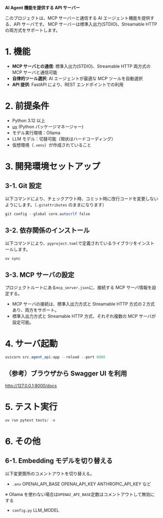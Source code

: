 **AI Agent 機能を提供する API サーバー**

このプロジェクトは、MCP サーバーと通信する AI エージェント機能を提供する、API サーバです。
MCP サーバーは標準入出力(STDIO)、Streamable HTTP の両方式をサポートします。

# 1. 機能

- **MCP サーバとの通信**: 標準入出力(STDIO)、Streamable HTTP 両方式の MCP サーバと通信可能
- **自律的ツール選択**: AI エージェントが最適な MCP ツールを自動選択
- **API 提供**: FastAPI により、REST エンドポイントでの利用

# 2. 前提条件

- Python 3.12 以上
- [uv](https://docs.astral.sh/uv/) (Python パッケージマネージャー)
- モデル実行環境：Ollama
- LLM モデル：切替可能（現状はハードコーディング）
- 仮想環境（`.venv`）が作成されていること

# 3. 開発環境セットアップ

## 3-1. Git 設定

以下コマンドにより、チェックアウト時、コミット時に改行コードを変更しないようにします。（`.gitattributes` のままになります）

```powershell
git config --global core.autocrlf false
```

## 3-2. 依存関係のインストール

以下コマンドにより、`pyproject.toml`で定義されているライブラリをインストールします。

```powershell
uv sync
```

## 3-3. MCP サーバの設定

プロジェクトルートにある`mcp_server.json`に、接続する MCP サーバ情報を設定する。

- MCP サーバの接続は、標準入出力方式と Streamable HTTP 方式の２方式あり、両方をサポート。
- 標準入出力方式と Streamable HTTP 方式、それぞれ複数の MCP サーバが設定可能。

# 4. サーバ起動

```powershell
uvicorn src.agent_api:app --reload --port 8000
```

## （参考）ブラウザから Swagger UI を利用

http://127.0.0.1:8000/docs

# 5. テスト実行

```powershell
uv run pytest tests/ -v
```

# 6. その他

## 6-1. Embedding モデルを切り替える

以下変更箇所のコメントアウトを切り替える。

- `.env`
  OPENAI_API_BASE
  OPENAI_API_KEY
  ANTHROPIC_API_KEY
  など

※ Ollama を使わない場合は`OPENAI_API_BASE`定数はコメントアウトして無効にする

- `config.py`
  LLM_MODEL
